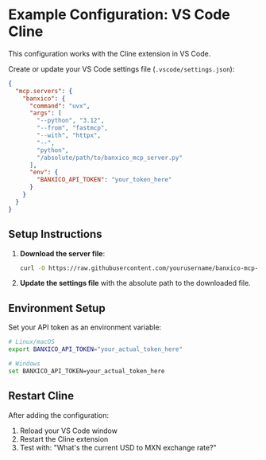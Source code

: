 # Example Configuration: VS Code Cline

This configuration works with the Cline extension in VS Code.

Create or update your VS Code settings file (`.vscode/settings.json`):

```json
{
  "mcp.servers": {
    "banxico": {
      "command": "uvx",
      "args": [
        "--python", "3.12",
        "--from", "fastmcp",
        "--with", "httpx",
        "--",
        "python",
        "/absolute/path/to/banxico_mcp_server.py"
      ],
      "env": {
        "BANXICO_API_TOKEN": "your_token_here"
      }
    }
  }
}
```

## Setup Instructions

1. **Download the server file**:
   ```bash
   curl -O https://raw.githubusercontent.com/yourusername/banxico-mcp-server/main/banxico_mcp_server.py
   ```

2. **Update the settings file** with the absolute path to the downloaded file.

## Environment Setup

Set your API token as an environment variable:

```bash
# Linux/macOS
export BANXICO_API_TOKEN="your_actual_token_here"

# Windows
set BANXICO_API_TOKEN=your_actual_token_here
```

## Restart Cline

After adding the configuration:
1. Reload your VS Code window
2. Restart the Cline extension
3. Test with: "What's the current USD to MXN exchange rate?"